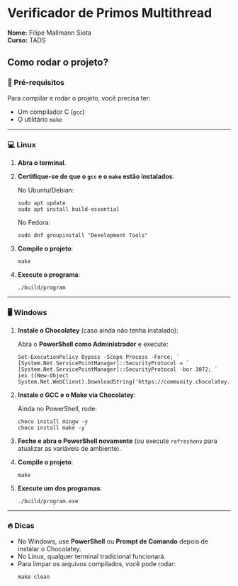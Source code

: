 # Verificador de Primos Multithread

**Nome:** Filipe Mallmann Siota  
**Curso:** TADS

## Como rodar o projeto?

### 📜 Pré-requisitos
Para compilar e rodar o projeto, você precisa ter:
- Um compilador C (`gcc`)
- O utilitário `make`

---

### 💻 Linux

1. **Abra o terminal**.
2. **Certifique-se de que o `gcc` e o `make` estão instalados**:
   
   No Ubuntu/Debian:
   ```
   sudo apt update
   sudo apt install build-essential
   ```

   No Fedora:
   ```
   sudo dnf groupinstall "Development Tools"
   ```

3. **Compile o projeto**:
   ```
   make
   ```

4. **Execute o programa**:
   ```
   ./build/program
   ```

---

### 🖥️ Windows

1. **Instale o Chocolatey** (caso ainda não tenha instalado):
   
   Abra o **PowerShell como Administrador** e execute:
   ```
   Set-ExecutionPolicy Bypass -Scope Process -Force; `
   [System.Net.ServicePointManager]::SecurityProtocol = `
   [System.Net.ServicePointManager]::SecurityProtocol -bor 3072; `
   iex ((New-Object System.Net.WebClient).DownloadString('https://community.chocolatey.org/install.ps1'))
   ```

2. **Instale o GCC e o Make via Chocolatey**:
   
   Ainda no PowerShell, rode:
   ```
   choco install mingw -y
   choco install make -y
   ```

3. **Feche e abra o PowerShell novamente** (ou execute `refreshenv` para atualizar as variáveis de ambiente).

4. **Compile o projeto**:
   ```
   make
   ```

5. **Execute um dos programas**:
   ```
   ./build/program.exe
   ```

---

### 🔥 Dicas
- No Windows, use **PowerShell** ou **Prompt de Comando** depois de instalar o Chocolatey.
- No Linux, qualquer terminal tradicional funcionará.
- Para limpar os arquivos compilados, você pode rodar:
   ```
   make clean
   ```
